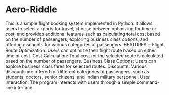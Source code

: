 # Aero-Riddle
This is a simple flight booking system implemented in Python. It allows users to select airports for travel, choose between optimizing for time or cost, and provides additional features such as calculating total cost based on the number of passengers, exploring business class options, and offering discounts for various categories of passengers.
FEATURES :-
Flight Route Optimization: Users can optimize their flight route based on either time or cost.
Cost Calculation: Total cost for the selected route is calculated based on the number of passengers.
Business Class Options: Users can explore business class fares for selected routes.
Discounts: Various discounts are offered for different categories of passengers, such as students, doctors, senior citizens, and Indian military personnel.
User Interaction: The program interacts with users through a simple command-line interface.
